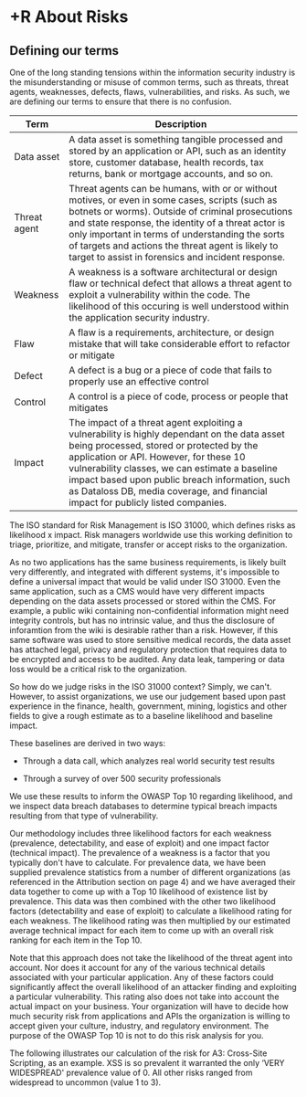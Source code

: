 # +R About Risks

## Defining our terms

One of the long standing tensions within the information security industry is the misunderstanding or misuse of common terms, such as threats, threat agents, weaknesses, defects, flaws, vulnerabilities, and risks. As such, we are defining our terms to ensure that there is no confusion. 

| Term | Description | 
| --- | --- |
| Data asset | A data asset is something tangible processed and stored by an application or API, such as an identity store, customer database, health records, tax returns, bank or mortgage accounts, and so on. |  
| Threat agent | Threat agents can be humans, with or or without motives, or even in some cases, scripts (such as botnets or worms). Outside of criminal prosecutions and state response, the identity of a threat actor is only important in terms of understanding the sorts of targets and actions the threat agent is likely to target to assist in forensics and incident response. |
| Weakness | A weakness is a software architectural or design flaw or technical defect that allows a threat agent to exploit a vulnerability within the code. The likelihood of this occuring is well understood within the application security industry. |
| Flaw | A flaw is a requirements, architecture, or design mistake that will take considerable effort to refactor or mitigate |
| Defect | A defect is a bug or a piece of code that fails to properly use an effective control |
| Control | A control is a piece of code, process or people that mitigates  
| Impact | The impact of a threat agent exploiting a vulnerability is highly dependant on the data asset being processed, stored or protected by the application or API. However, for these 10 vulnerability classes, we can estimate a baseline impact based upon public breach information, such as Dataloss DB, media coverage, and financial impact for publicly listed companies. 

The ISO standard for Risk Management is ISO 31000, which defines risks as likelihood x impact. Risk managers worldwide use this working definition to triage, prioritize, and mitigate, transfer or accept risks to the organization. 

As no two applications has the same business requirements, is likely built very differently, and integrated with different systems, it's impossible to define a universal impact that would be valid under ISO 31000. Even the same application, such as a CMS would have very different impacts depending on the data assets processed or stored within the CMS. For example, a public wiki containing non-confidential information might need integrity controls, but has no intrinsic value, and thus the disclosure of inforamtion from the wiki is desirable rather than a risk. However, if this same software was used to store sensitive medical records, the data asset has attached legal, privacy and regulatory protection that requires data to be encrypted and access to be audited. Any data leak, tampering or data loss would be a critical risk to the organization. 

So how do we judge risks in the ISO 31000 context? Simply, we can't. However, to assist organizations, we use our judgement based upon past experience in the finance, health, government, mining, logistics and other fields to give a rough estimate as to a baseline likelihood and baseline impact. 

These baselines are derived in two ways:

* Through a data call, which analyzes real world security test results

* Through a survey of over 500 security professionals

We use these results to inform the OWASP Top 10 regarding likelihood, and we inspect data breach databases to determine typical breach impacts resulting from that type of vulnerability. 

Our methodology includes three likelihood factors for each weakness (prevalence, detectability, and ease of exploit) and one impact factor (technical impact). The prevalence of a weakness is a factor that you typically don't have to calculate. For prevalence data, we have been supplied prevalence statistics from a number of different organizations (as referenced in the Attribution section on page 4) and we have averaged their data together to come up with a Top 10 likelihood of existence list by prevalence. This data was then combined with the other two likelihood factors (detectability and ease of exploit) to calculate a likelihood rating for each weakness. The likelihood rating was then multiplied by our estimated average technical impact for each item to come up with an overall risk ranking for each item in the Top 10.

Note that this approach does not take the likelihood of the threat agent into account. Nor does it account for any of the various technical details associated with your particular application. Any of these factors could significantly affect the overall likelihood of an attacker finding and exploiting a particular vulnerability. This rating also does not take into account the actual impact on your business. Your organization will have to decide how much security risk from applications and APIs the organization is willing to accept given your culture, industry, and regulatory environment. The purpose of the OWASP Top 10 is not to do this risk analysis for you.

The following illustrates our calculation of the risk for A3: Cross-Site Scripting, as an example. XSS is so prevalent it warranted the only ‘VERY WIDESPREAD' prevalence value of 0. All other risks ranged from widespread to uncommon (value 1 to 3).

